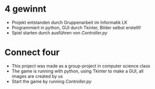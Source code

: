 # 4 gewinnt

- Projekt entstanden durch Gruppenarbeit im Informatik LK
- Programmiert in python, GUI durch Tkinter, Bilder selbst erstellt! 
- Spiel starten durch ausführen von *Controller.py*

# Connect four
- This project was made as a group-project in computer science class
- The game is running with python, using Tkinter to make a GUI, all images are created by us
- Start the game by running *Controller.py*
